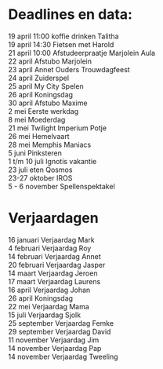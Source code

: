 # Deadlines en data:
19 april 11:00 koffie drinken Talitha \
19 april 14:30 Fietsen met Harold \
21 april 10:00 Afstudeerpraatje Marjolein Aula \
22 april Afstubo Marjolein \
23 april Annet Ouders Trouwdagfeest \
24 april Zuiderspel \
25 april My City Spelen \
26 april Koningsdag \
30 april Afstubo Maxime \
2 mei Eerste werkdag \
8 mei Moederdag \
21 mei Twilight Imperium Potje \
26 mei Hemelvaart \
28 mei Memphis Maniacs \
5 juni Pinksteren \
1 t/m 10 juli Ignotis vakantie \
23 juli eten Qosmos \
23-27 oktober IROS \
5 - 6 november Spellenspektakel 


# Verjaardagen
16 januari Verjaardag Mark \
4  februari Verjaardag Roy \
14 februari Verjaardag Annet \
20 februari Verjaardag Jasper \
14 maart Verjaardag Jeroen \
17 maart Verjaardag Laurens \
16 april Verjaardag Johan \
26 april Koningsdag \
22 mei Verjaardag Mama \
15 juli Verjaardag Sjolk \
25 september Verjaardag Femke \
29 september Verjaardag David \
11 november Verjaardag Jim \
14 november Verjaardag Pap \
14 november Verjaardag Tweeling
